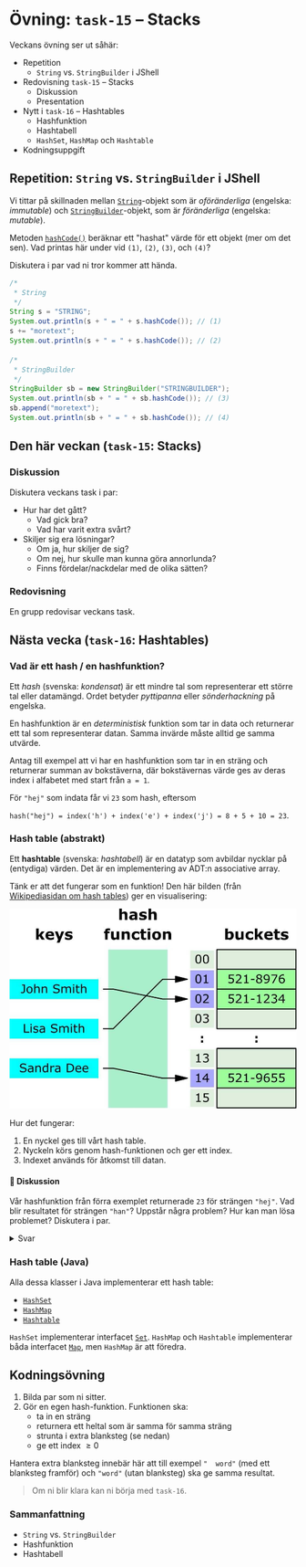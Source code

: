 # Övning: `task-15` – Stacks

Veckans övning ser ut såhär:

- Repetition
    - `String` vs. `StringBuilder` i JShell
- Redovisning `task-15` – Stacks
    - Diskussion
    - Presentation
- Nytt i `task-16` – Hashtables
    - Hashfunktion
    - Hashtabell
    - `HashSet`, `HashMap` och `Hashtable`
- Kodningsuppgift

## Repetition: `String` vs. `StringBuilder` i JShell

Vi tittar på skillnaden mellan [`String`](https://docs.oracle.com/javase/8/docs/api/java/lang/String.html)-objekt som är *oföränderliga* (engelska: *immutable*) och [`StringBuilder`](https://docs.oracle.com/javase/8/docs/api/java/lang/StringBuilder.html)-objekt, som är *föränderliga* (engelska: *mutable*).

Metoden [`hashCode()`](https://docs.oracle.com/javase/8/docs/api/java/lang/Object.html#hashCode--) beräknar ett "hashat" värde för ett objekt (mer om det sen). Vad printas här under vid `(1)`, `(2)`, `(3)`, och `(4)`?

Diskutera i par vad ni tror kommer att hända.

```java
/*
 * String
 */
String s = "STRING";
System.out.println(s + " = " + s.hashCode()); // (1)
s += "moretext";
System.out.println(s + " = " + s.hashCode()); // (2)

/*
 * StringBuilder
 */
StringBuilder sb = new StringBuilder("STRINGBUILDER");
System.out.println(sb + " = " + sb.hashCode()); // (3)
sb.append("moretext");
System.out.println(sb + " = " + sb.hashCode()); // (4)
```

## Den här veckan (`task-15`: Stacks)

### Diskussion

Diskutera veckans task i par:

- Hur har det gått?
    - Vad gick bra?
    - Vad har varit extra svårt?
- Skiljer sig era lösningar?
    - Om ja, hur skiljer de sig?
    - Om nej, hur skulle man kunna göra annorlunda?
    - Finns fördelar/nackdelar med de olika sätten?

### Redovisning

En grupp redovisar veckans task.

## Nästa vecka (`task-16`: Hashtables)

### **Vad är ett hash / en hashfunktion?**
Ett *hash* (svenska: *kondensat*) är ett mindre tal som representerar ett större tal eller datamängd. Ordet betyder *pyttipanna* eller *sönderhackning* på engelska.

En hashfunktion är en *deterministisk* funktion som tar in data och returnerar ett tal som representerar datan. Samma invärde måste alltid ge samma utvärde. 

Antag till exempel att vi har en hashfunktion som tar in en sträng och returnerar summan av bokstäverna, där bokstävernas värde ges av deras index i alfabetet med start från `a = 1`.

För `"hej"` som indata får vi `23` som hash, eftersom

`hash("hej") = index('h') + index('e') + index('j') = 8 + 5 + 10 = 23`.

### **Hash table (abstrakt)**

Ett **hashtable** (svenska: *hashtabell*) är en datatyp som avbildar nycklar på (entydiga) värden. Det är en implementering av ADT:n associative array.

Tänk er att det fungerar som en funktion! Den här bilden (från [Wikipediasidan om hash tables](https://en.wikipedia.org/wiki/Hash_table)) ger en visualisering:

![image](hashtable.jpg)

Hur det fungerar:
1. En nyckel ges till vårt hash table.
1. Nyckeln körs genom hash-funktionen och ger ett index.
1. Indexet används för åtkomst till datan.


#### **💬 Diskussion**
Vår hashfunktion från förra exemplet returnerade `23` för strängen `"hej"`. Vad blir resultatet för strängen `"han"`? Uppstår några problem? Hur kan man lösa problemet? Diskutera i par.

<details>
<summary>Svar</summary>

`hash("han") = index('h') + index('a') + index('n') = 8 + 1 + 14 = 23`.


Ett hash måste alltså inte vara *unikt*. Detta betyder att två olika indata **kan** ge samma hash, men samma indata **måste alltid** ge samma hash.

När två olika indata ger samma hash kallas det för en *kollision*.

</details>

### **Hash table (Java)**
Alla dessa klasser i Java implementerar ett hash table:

* [`HashSet`](https://docs.oracle.com/javase/8/docs/api/java/util/HashSet.html)
* [`HashMap`](https://docs.oracle.com/javase/8/docs/api/java/util/HashMap.html)
* [`Hashtable`](https://docs.oracle.com/javase/8/docs/api/java/util/Hashtable.html)

`HashSet` implementerar interfacet [`Set`](https://docs.oracle.com/javase/8/docs/api/java/util/Set.html).
`HashMap` och `Hashtable` implementerar båda interfacet [`Map`](https://docs.oracle.com/javase/8/docs/api/java/util/Map.html), men `HashMap` är att föredra.

## **Kodningsövning**
1. Bilda par som ni sitter.
1. Gör en egen hash-funktion. Funktionen ska:
    * ta in en sträng
    * returnera ett heltal som är samma för samma sträng
    * strunta i extra blanksteg (se nedan)
    * ge ett index $\ge 0$

Hantera extra blanksteg innebär här att till exempel `"  word"` (med ett blanksteg framför) och `"word"` (utan blanksteg) ska ge samma resultat.

> Om ni blir klara kan ni börja med `task-16`.

### **Sammanfattning**
* `String` vs. `StringBuilder`
* Hashfunktion
* Hashtabell